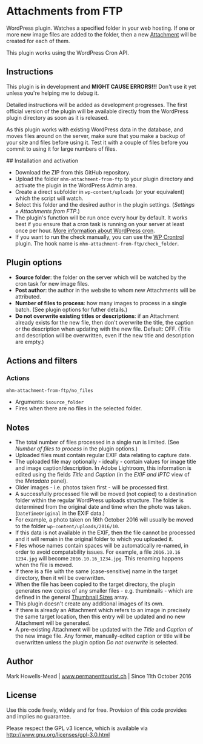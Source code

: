 # Attachments from FTP
WordPress plugin. Watches a specified folder in your web hosting. If one or more new image files are added to the folder, then a new [Attachment](https://codex.wordpress.org/Attachments) will be created for each of them. 

This plugin works using the WordPress Cron API.

## Instructions
This plugin is in development and **MIGHT CAUSE ERRORS!!!** Don't use it yet unless you're helping me to debug it.

Detailed instructions will be added as development progresses. The first official version of the plugin will be available directly from the WordPress plugin directory as soon as it is released.

As this plugin works with existing WordPress data in the database, and moves files around on the server, make sure that you make a backup of your site and files before using it. Test it with a couple of files before you commit to using it for large numbers of files.

## Installation and activation
* Download the ZIP from this GitHub repository.
* Upload the folder ``mhm-attachment-from-ftp`` to your plugin directory and activate the plugin in the WordPress Admin area.
* Create a direct subfolder in ``wp-content/uploads`` (or your equivalent) which the script will watch.
* Select this folder and the desired author in the plugin settings. (*Settings » Attachments from FTP*.)
* The plugin's function will be run once every hour by default. It works best if you ensure that a cron task is running on your server at least once per hour. [More information about WordPress cron](https://developer.wordpress.org/plugins/cron/).
* If you want to run the check manually, you can use the [WP Crontrol](https://wordpress.org/plugins/wp-crontrol/) plugin. The hook name is ``mhm-attachment-from-ftp/check_folder``.

## Plugin options
* **Source folder**: the folder on the server which will be watched by the cron task for new image files.
* **Post author**: the author in the website to whom new Attachments will be attributed.
* **Number of files to process**: how many images to process in a single batch. (See plugin options for futher details.)
* **Do not overwrite existing titles or descriptions**: if an Attachment already exists for the new file, then don't overwrite the title, the caption or the description when updating with the new file. Default: OFF. (Title and description will be overwritten, even if the new title and description are empty.)

## Actions and filters
### Actions
``mhm-attachment-from-ftp/no_files``

* Arguments: ``$source_folder``
* Fires when there are no files in the selected folder.

## Notes
* The total number of files processed in a single run is limited. (See *Number of files to process* in the plugin options.)
* Uploaded files must contain regular EXIF data relating to capture date.
* The uploaded file may optionally - ideally - contain values for image title and image caption/description. In Adobe Lightroom, this information is edited using the fields *Title* and *Caption* (in the *EXIF and IPTC* view of the *Metadata* panel).
* Older images - i.e. photos taken first - will be processed first.
* A successfully processed file will be moved (not copied) to a destination folder within the regular WordPress uploads structure. The folder is determined from the original date and time when the photo was taken. (``DateTimeOriginal`` in the EXIF data.)
* For example, a photo taken on 16th October 2016 will usually be moved to the folder ``wp-content/uploads/2016/10``.
* If this data is not available in the EXIF, then the file cannot be processed and it will remain in the original folder to which you uploaded it.
* Files whose names contain spaces will be automatically re-named, in order to avoid compatability issues. For example, a file ``2016.10.16 1234.jpg`` will become ``2016.10.16_1234.jpg``. This renaming happens when the file is moved.
* If there is a file with the same (case-sensitive) name in the target directory, then it will be overwritten.
* When the file has been copied to the target directory, the plugin generates new copies of any smaller files - e.g. thumbnails - which are defined in the general [Thumbnail Sizes](https://codex.wordpress.org/Post_Thumbnails#Thumbnail_Sizes) array.
* This plugin doesn't create any additional images of its own.
* If there is already an Attachment which refers to an image in precisely the same target location, then this entry will be updated and no new Attachment will be generated.
* A pre-existing Attachment will be updated with the *Title* and *Caption* of the new image file. Any former, manually-edited caption or title will be overwritten unless the plugin option *Do not overwrite* is selected.

## Author
Mark Howells-Mead | www.permanenttourist.ch | Since 11th October 2016

## License
Use this code freely, widely and for free. Provision of this code provides and implies no guarantee.

Please respect the GPL v3 licence, which is available via http://www.gnu.org/licenses/gpl-3.0.html
